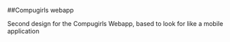 ##Compugirls webapp

Second design for the Compugirls Webapp, based to look for like a mobile application